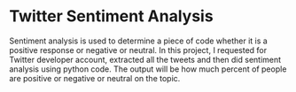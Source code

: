 # Twitter Sentiment Analysis
Sentiment analysis is used to determine a piece of code whether it is a positive response or negative or neutral. In this project, I requested for Twitter developer account, extracted all the tweets and then did sentiment analysis using python code. The output will be how much percent of people are positive or negative or neutral on the topic.
